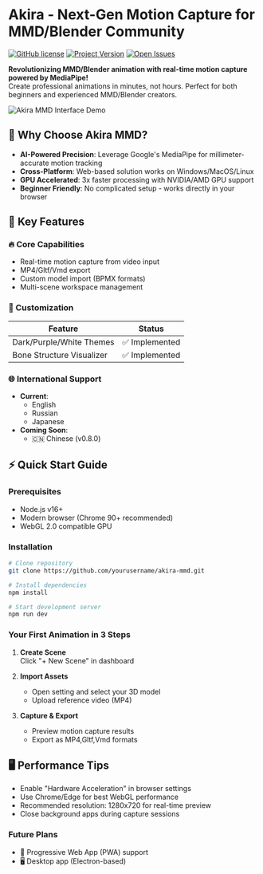 # Akira - Next-Gen Motion Capture for MMD/Blender Community 

[![GitHub license](https://img.shields.io/badge/License-Custom-ff69b4)](https://github.com/GOH23/akira-mmd/blob/main/LICENSE)
[![Project Version](https://img.shields.io/badge/version-0.7.2a-brightgreen)](https://github.com/GOH23/akira-mmd/releases)
[![Open Issues](https://img.shields.io/github/issues/GOH23/akira-mmd)](https://github.com/GOH23/akira-mmd/issues)

**Revolutionizing MMD/Blender animation with real-time motion capture powered by MediaPipe!**  
Create professional animations in minutes, not hours. Perfect for both beginners and experienced MMD/Blender creators.

![Akira MMD Interface Demo](https://github.com/user-attachments/assets/83243129-ba08-4e31-9714-8132b258efb3)

## 🌟 Why Choose Akira MMD?

- **AI-Powered Precision**: Leverage Google's MediaPipe for millimeter-accurate motion tracking
- **Cross-Platform**: Web-based solution works on Windows/MacOS/Linux
- **GPU Accelerated**: 3x faster processing with NVIDIA/AMD GPU support
- **Beginner Friendly**: No complicated setup - works directly in your browser

## 🚀 Key Features

### 🔥 Core Capabilities
- Real-time motion capture from video input
- MP4/Gltf/Vmd export
- Custom model import (BPMX formats)
- Multi-scene workspace management

### 🎨 Customization
| Feature | Status |
|---------|--------|
| Dark/Purple/White Themes | ✅ Implemented |
| Bone Structure Visualizer | ✅ Implemented |

### 🌐 International Support
- **Current**:
  - English
  - Russian
  - Japanese
- **Coming Soon**: 
  - 🇨🇳 Chinese (v0.8.0)
## ⚡ Quick Start Guide

### Prerequisites
- Node.js v16+
- Modern browser (Chrome 90+ recommended)
- WebGL 2.0 compatible GPU

### Installation
```bash
# Clone repository
git clone https://github.com/yourusername/akira-mmd.git

# Install dependencies
npm install

# Start development server
npm run dev
```

### Your First Animation in 3 Steps
1. **Create Scene**  
   Click "+ New Scene" in dashboard

2. **Import Assets**  
   - Open setting and select your 3D model
   - Upload reference video (MP4)

3. **Capture & Export**  
   - Preview motion capture results
   - Export as MP4,Gltf,Vmd formats

## 🖥️ Performance Tips
- Enable "Hardware Acceleration" in browser settings
- Use Chrome/Edge for best WebGL performance
- Recommended resolution: 1280x720 for real-time preview
- Close background apps during capture sessions
### Future Plans
- 📱 Progressive Web App (PWA) support
- 🖥️ Desktop app (Electron-based)
